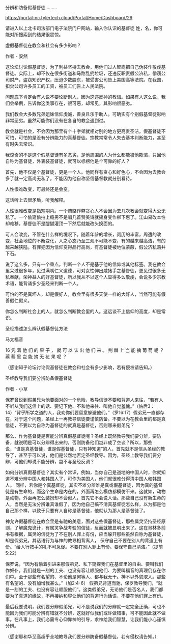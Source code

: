 分辨和防备假基督徒.........

https://portal-nc.tylertech.cloud/Portal/Home/Dashboard/29

请进入以上北卡司法部门电子法院门户网站，输入你认识的基督徒 姓，名，你可能对所搜索到的结果很震惊。

虚假基督徒在教会和社会有多少影响？

作者 - 安然

这论坛讨论假基督徒，为了利益坚持去教会，用他们过人智商把自己伪装作敬虔基督徒。实际上，却不仅在很多街道和马路乱扔垃圾，还违反职责假公济私，偷窃公司财产，盗窃知识产权，压迫少数股东，被受害公司告上美国高等法院。在我国，扣欠公司许多员工的工资，被员工们告上人民法院。

问题底下肯定会有人说不要论断别人，因为这违反神的教诲。如果有人这么说，我们会举例，告诉你这类事存在，很可恶，却常见，其影响很恶劣。

我们教会大多数兄弟姐妹信仰虔诚，善良且乐于助人。可确实有个别假基督徒影响非常恶劣。虽然可能你们没有在各自的教会遇到过。

教会就是社会，不会因为那里有个十字架就相对别的地方更高贵圣洁。假基督徒不可怕，可怕的是没有分辨能力的真基督徒。宗教常常令人失去基本判断能力，甚至有时失去常识。

我惊奇的不是这个假基督徒有多恶劣，是他周围的人为什么都能被他欺骗，只因他自称为基督徒，外表装基督徒，就可以标榜他是个可靠的好人？

首先，他不仅是个基督徒，更是一个人。他同样有贪心和好色心，不会因为去教会多了就一定高尚无私了，不能因为他自称坚信基督教就分别看待。

人性很难改变，可最终还是会变。

这话听上去很矛盾，听我解释。

人性很难改变是指短期内。一个贿赂作弊贪心人不会因为去几次教会就变得大公无私了。一个偷窥偷拍上瘾男不是唱几首赞美诗就摇身变作柳下惠了。江山易改本性却难移，基督徒不是醍醐灌顶一下然后就能改头换面的。

可人会改变，不管在什么样的境况下。随着年龄的增长，阅历的丰富，周遭的改变，社会地位的不断变化，人之心态乃至三观不可能不变，有的越来越高洁，有的越来越狭隘。有罪犯因为信仰变得品行高尚，有基督徒被地位蒙蔽，假公济私落井下石。

说了这么多，只有一个重点。判断一个人不是基于他的信仰或其他标签。我在教会里呆过很多年，见过满嘴仁义道德，可对女性伸出咸猪手之基督徒，更见过很多无私奉献，荣神益人的好基督徒，所以我从不以这个人显得多么敬虔，会说多少宗教术语，能背诵多少圣经来判断一个人。

可怕的不是真坏人，却是假好人，教会里有很多天使一样的大好人，当然可能有假善假仁假义。

你怎么判断社会上的人，就怎么判断教会里的人。这远谈不上信仰的高度，却是常识。

圣经描述怎么辨认假基督徒方法

马太福音

16 凭 着 他 们 的 果 子 ， 就 可 以 认 出 他 们 来 。 荆 棘 上 岂 能 摘 葡 萄 呢 ？ 蒺 藜 里 岂 能 摘 无 花 果 呢 ？


（感谢知乎论坛讨论假基督徒在教会和社会有多少影响，若有侵权请告知。）



圣经教导我们要分辨防备假基督徒

作者 - 小草

保罗曾说到假弟兄为他要面对的一个危险，教导信徒不要和背道人来往，“若有人不听从我们这信上的话、要记下他、不和他来往、叫他自觉羞愧。”（帖后3：14）“背乎所学之道的人，我劝你们要留意躲避他们。”（罗16:17）假弟兄一直都存在，对于这个问题，圣经上一再教导信徒要谨慎防备。不要以为在教会里的都是真信徒，不要以为自称为基督徒的就真是基督徒，否则哪来假弟兄？

那么，作为基督徒是否能分辨真假基督徒呢？圣经上既然教导我们要分辨，要防备，就说明是可以分辨得出来的，否则防备他们岂非成了空谈？所以，那些说，“谁是真基督徒，谁是假基督徒，只有神知道”的人，首先就不是信从圣经的教导了，甚至于可以说，他们是公然地否定圣经教导。因为，圣经上教导我们要分辨，可他们却说不能分辨，岂不与圣经反调？

如何分辨真假基督徒？其实有个常识，例如，当你自己是道地的中国人时，你就知道不难分辨中国人和韩国人了，可作为美国人，他们就很难分得清中国人和韩国人。
同样，若你是个真基督徒，其实不难分辨谁是真或假基督徒，因为真的基督徒是有生命的，而这个生命是内在的，外面再怎么模仿都模仿不来。这就如，动物是动物，外面再怎么装扮却不会似人，首先它不会说人话。那些自己没有新生命的人，当然是无法分辨谁真谁假了，因为他自己搞不清真基督徒怎么样，以为都是他自己那个样，以致于只要有人自称是基督徒，他就认为那人是基督徒了。

神允许假基督徒在教会里是有祂的美意，面对这些假基督徒，那些属灵坚持圣经原则，了解魔鬼诡计，有属灵争战考验的信徒，反而就被显明出来了。这在哥林多前书有根据，属灵的信徒为了不在别人罪上有份，应当躲开那些虽然自称为基督徒，却是假弟兄，其话语行为与神的教导相背离人，
保守自己不要在别人的背道上有份。“给人行按手的礼不可急促。不要在别人罪上有份。要保守自己清洁。”（提前5:22）

保罗说，“因为有偷着引进来那假弟兄、私下窥探我们在基督里的自由、要叫我们作奴仆。我们就是一刻的工夫、也没有容让顺服他们、为要叫福音的真理仍存在你们中。至于那些有名望的、不论他是何等人、都与我无干。神不以外貌取人。那些有名望的、没有加增我甚么。”（加2:4-6）
假弟兄背道而驰，保罗教导我们，“就是一刻的工夫、也没有容让顺服他们”。这类假弟兄，无论他们是否名人，我们都要为了真道的缘故，不再接纳和容让他们的背道行为话语，不要在他们罪上有份。

最后我要说明，我们要分辨假弟兄，可不是说我们的分辨就一定完全正确，可也不能因为我们可能分辨有错就不分辨，这就好似我们或许做错事，可不能因此就不做事。在凡事上，我们必需专心仰靠神的引导，求神给我们智慧，让我们能小心谨慎分辨。


（感谢耶和华至高超乎全地教导我们要分辨防备假基督徒，若有侵权请告知。）
